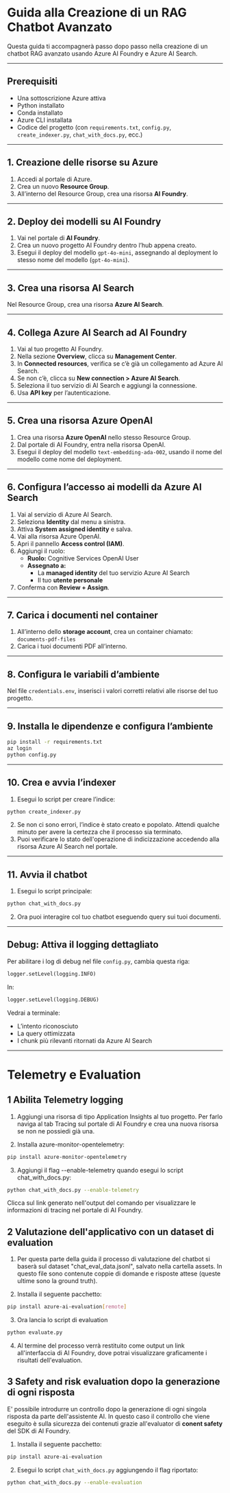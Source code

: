 # Guida alla Creazione di un RAG Chatbot Avanzato

Questa guida ti accompagnerà passo dopo passo nella creazione di un chatbot RAG avanzato usando Azure AI Foundry e Azure AI Search.

---

## Prerequisiti

- Una sottoscrizione Azure attiva  
- Python installato  
- Conda installato  
- Azure CLI installata  
- Codice del progetto (con `requirements.txt`, `config.py`, `create_indexer.py`, `chat_with_docs.py`, ecc.)

---

## 1. Creazione delle risorse su Azure

1. Accedi al portale di Azure.  
2. Crea un nuovo **Resource Group**.  
3. All’interno del Resource Group, crea una risorsa **AI Foundry**.

---

## 2. Deploy dei modelli su AI Foundry

1. Vai nel portale di **AI Foundry**.  
2. Crea un nuovo progetto AI Foundry dentro l’hub appena creato.  
3. Esegui il deploy del modello `gpt-4o-mini`, assegnando al deployment lo stesso nome del modello (`gpt-4o-mini`).

---

## 3. Crea una risorsa AI Search

Nel Resource Group, crea una risorsa **Azure AI Search**.

---

## 4. Collega Azure AI Search ad AI Foundry

1. Vai al tuo progetto AI Foundry.  
2. Nella sezione **Overview**, clicca su **Management Center**.  
3. In **Connected resources**, verifica se c’è già un collegamento ad Azure AI Search.  
4. Se non c’è, clicca su **New connection > Azure AI Search**.  
5. Seleziona il tuo servizio di AI Search e aggiungi la connessione.  
6. Usa **API key** per l’autenticazione.

---

## 5. Crea una risorsa Azure OpenAI

1. Crea una risorsa **Azure OpenAI** nello stesso Resource Group.  
2. Dal portale di AI Foundry, entra nella risorsa OpenAI.  
3. Esegui il deploy del modello `text-embedding-ada-002`, usando il nome del modello come nome del deployment.

---

## 6. Configura l’accesso ai modelli da Azure AI Search

1. Vai al servizio di Azure AI Search.  
2. Seleziona **Identity** dal menu a sinistra.  
3. Attiva **System assigned identity** e salva.  
4. Vai alla risorsa Azure OpenAI.  
5. Apri il pannello **Access control (IAM)**.  
6. Aggiungi il ruolo:  
   - **Ruolo:** Cognitive Services OpenAI User  
   - **Assegnato a:**  
     - La **managed identity** del tuo servizio Azure AI Search  
     - Il tuo **utente personale**  
7. Conferma con **Review + Assign**.

---

## 7. Carica i documenti nel container

1. All’interno dello **storage account**, crea un container chiamato: `documents-pdf-files`  
2. Carica i tuoi documenti PDF all’interno.

---

## 8. Configura le variabili d’ambiente

Nel file `credentials.env`, inserisci i valori corretti relativi alle risorse del tuo progetto.

---

## 9. Installa le dipendenze e configura l’ambiente

```bash
pip install -r requirements.txt
az login
python config.py
```

---

## 10. Crea e avvia l’indexer

1. Esegui lo script per creare l’indice:

```bash
python create_indexer.py
```

2. Se non ci sono errori, l’indice è stato creato e popolato. Attendi qualche minuto per avere la certezza che il processo sia terminato.  
3. Puoi verificare lo stato dell'operazione di indicizzazione accedendo alla risorsa Azure AI Search nel portale.

---

## 11. Avvia il chatbot

1. Esegui lo script principale:

```bash
python chat_with_docs.py
```

2. Ora puoi interagire col tuo chatbot eseguendo query sui tuoi documenti.

---

## Debug: Attiva il logging dettagliato

Per abilitare i log di debug nel file `config.py`, cambia questa riga:

```python
logger.setLevel(logging.INFO)
```

In:

```python
logger.setLevel(logging.DEBUG)
```

Vedrai a terminale:

- L’intento riconosciuto  
- La query ottimizzata  
- I chunk più rilevanti ritornati da Azure AI Search

---

# Telemetry e Evaluation
## 1 Abilita Telemetry logging

1. Aggiungi una risorsa di tipo Application Insights al tuo progetto. Per farlo naviga al tab Tracing sul portale di AI Foundry e crea una nuova risorsa se non ne possiedi già una.

2. Installa azure-monitor-opentelemetry:

```bash
pip install azure-monitor-opentelemetry
```

3. Aggiungi il flag --enable-telemetry quando esegui lo script chat_with_docs.py:

```bash
python chat_with_docs.py --enable-telemetry
```

Clicca sul link generato nell'output del comando per visualizzare le informazioni di tracing nel portale di AI Foundry.

## 2 Valutazione dell'applicativo con un dataset di evaluation

1. Per questa parte della guida il processo di valutazione del chatbot si baserà sul dataset "chat_eval_data.jsonl", salvato nella cartella assets. In questo file sono contenute coppie di domande e risposte attese (queste ultime sono la ground truth).

2. Installa il seguente pacchetto:

```bash
pip install azure-ai-evaluation[remote]
```

3. Ora lancia lo script di evaluation

```bash
python evaluate.py
```

4. Al termine del processo verrà restituito come output un link all'interfaccia di AI Foundry, dove potrai visualizzare graficamente i risultati dell'evaluation. 

## 3 Safety and risk evaluation dopo la generazione di ogni risposta
E' possibile introdurre un controllo dopo la generazione di ogni singola risposta da parte dell'assistente AI. In questo caso il controllo che viene eseguito è sulla sicurezza dei contenuti grazie all'evaluator di **conent safety** del SDK di AI Foundry.

1. Installa il seguente pacchetto:

```bash
pip install azure-ai-evaluation
```

2. Esegui lo script `chat_with_docs.py` aggiungendo il flag riportato:

```bash
python chat_with_docs.py --enable-evaluation
```
